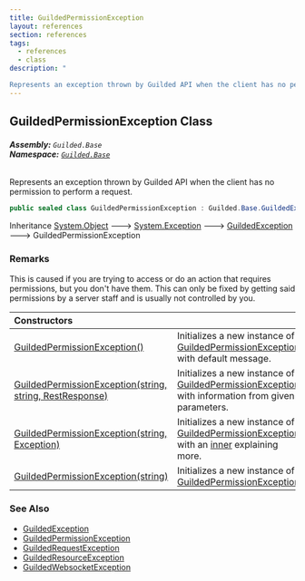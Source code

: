 ```yaml
---
title: GuildedPermissionException
layout: references
section: references
tags:
  - references
  - class
description: "

Represents an exception thrown by Guilded API when the client has no permission to perform a request."
---
```


## GuildedPermissionException Class
###### **Assembly:** `Guilded.Base`<br/>**Namespace:** [`Guilded.Base`](Guilded.Base 'Guilded.Base')

Represents an exception thrown by Guilded API when the client has no permission to perform a request.

```csharp
public sealed class GuildedPermissionException : Guilded.Base.GuildedException
```

Inheritance [System.Object](https://docs.microsoft.com/en-us/dotnet/api/System.Object 'System.Object') &#129106; [System.Exception](https://docs.microsoft.com/en-us/dotnet/api/System.Exception 'System.Exception') &#129106; [GuildedException](GuildedException 'Guilded.Base.GuildedException') &#129106; GuildedPermissionException

### Remarks
  
This is caused if you are trying to access or do an action that requires permissions, but you don't have them. This can only be fixed by getting said permissions by a server staff and is usually not controlled by you.

| Constructors | |
| :--- | :--- |
| [GuildedPermissionException()](GuildedPermissionException.GuildedPermissionException() 'Guilded.Base.GuildedPermissionException.GuildedPermissionException()') | Initializes a new instance of [GuildedPermissionException](GuildedPermissionException 'Guilded.Base.GuildedPermissionException') with default message. |
| [GuildedPermissionException(string, string, RestResponse)](GuildedPermissionException.GuildedPermissionException(string,string,RestResponse) 'Guilded.Base.GuildedPermissionException.GuildedPermissionException(string, string, RestSharp.RestResponse)') | Initializes a new instance of [GuildedPermissionException](GuildedPermissionException 'Guilded.Base.GuildedPermissionException') with information from given parameters. |
| [GuildedPermissionException(string, Exception)](GuildedPermissionException.GuildedPermissionException(string,Exception) 'Guilded.Base.GuildedPermissionException.GuildedPermissionException(string, System.Exception)') | Initializes a new instance of [GuildedPermissionException](GuildedPermissionException 'Guilded.Base.GuildedPermissionException') with an [inner](GuildedPermissionException.GuildedPermissionException(string,Exception)#Guilded.Base.GuildedPermissionException.GuildedPermissionException(string,System.Exception).inner 'Guilded.Base.GuildedPermissionException.GuildedPermissionException(string, System.Exception).inner') explaining more. |
| [GuildedPermissionException(string)](GuildedPermissionException.GuildedPermissionException(string) 'Guilded.Base.GuildedPermissionException.GuildedPermissionException(string)') | Initializes a new instance of [GuildedPermissionException](GuildedPermissionException 'Guilded.Base.GuildedPermissionException'). |

### See Also
- [GuildedException](GuildedException 'Guilded.Base.GuildedException')
- [GuildedPermissionException](GuildedPermissionException 'Guilded.Base.GuildedPermissionException')
- [GuildedRequestException](GuildedRequestException 'Guilded.Base.GuildedRequestException')
- [GuildedResourceException](GuildedResourceException 'Guilded.Base.GuildedResourceException')
- [GuildedWebsocketException](GuildedWebsocketException 'Guilded.Base.GuildedWebsocketException')